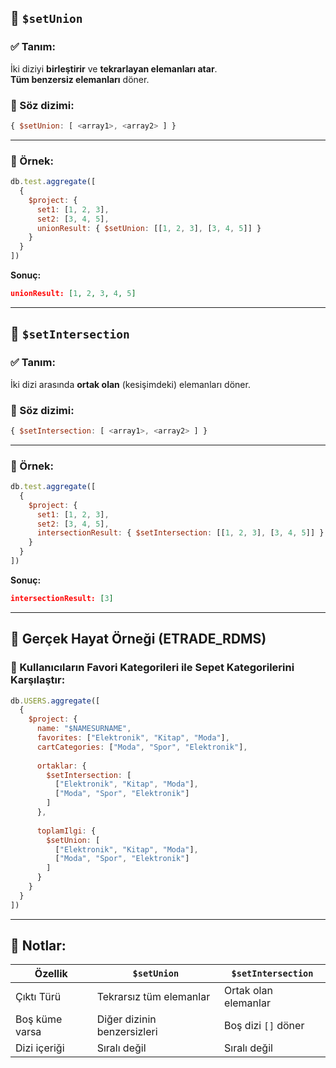 
## 🔷 `$setUnion`

### ✅ Tanım:

İki diziyi **birleştirir** ve **tekrarlayan elemanları atar**.  
**Tüm benzersiz elemanları** döner.

### 📘 Söz dizimi:

```js
{ $setUnion: [ <array1>, <array2> ] }
```

---

### 🧪 Örnek:

```js
db.test.aggregate([
  {
    $project: {
      set1: [1, 2, 3],
      set2: [3, 4, 5],
      unionResult: { $setUnion: [[1, 2, 3], [3, 4, 5]] }
    }
  }
])
```

**Sonuç:**

```json
unionResult: [1, 2, 3, 4, 5]
```

---

## 🔷 `$setIntersection`

### ✅ Tanım:

İki dizi arasında **ortak olan** (kesişimdeki) elemanları döner.

### 📘 Söz dizimi:

```js
{ $setIntersection: [ <array1>, <array2> ] }
```

---

### 🧪 Örnek:

```js
db.test.aggregate([
  {
    $project: {
      set1: [1, 2, 3],
      set2: [3, 4, 5],
      intersectionResult: { $setIntersection: [[1, 2, 3], [3, 4, 5]] }
    }
  }
])
```

**Sonuç:**

```json
intersectionResult: [3]
```

---

## 🔰 Gerçek Hayat Örneği (ETRADE_RDMS)

### 🎯 Kullanıcıların Favori Kategorileri ile Sepet Kategorilerini Karşılaştır:

```js
db.USERS.aggregate([
  {
    $project: {
      name: "$NAMESURNAME",
      favorites: ["Elektronik", "Kitap", "Moda"],
      cartCategories: ["Moda", "Spor", "Elektronik"],
      
      ortaklar: {
        $setIntersection: [
          ["Elektronik", "Kitap", "Moda"],
          ["Moda", "Spor", "Elektronik"]
        ]
      },
      
      toplamIlgi: {
        $setUnion: [
          ["Elektronik", "Kitap", "Moda"],
          ["Moda", "Spor", "Elektronik"]
        ]
      }
    }
  }
])
```

---

## 🤔 Notlar:

|Özellik|`$setUnion`|`$setIntersection`|
|---|---|---|
|Çıktı Türü|Tekrarsız tüm elemanlar|Ortak olan elemanlar|
|Boş küme varsa|Diğer dizinin benzersizleri|Boş dizi `[]` döner|
|Dizi içeriği|Sıralı değil|Sıralı değil|
